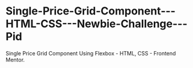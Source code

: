 # Single-Price-Grid-Component---HTML-CSS---Newbie-Challenge---Pid
Single Price Grid Component Using Flexbox - HTML, CSS - Frontend Mentor.
